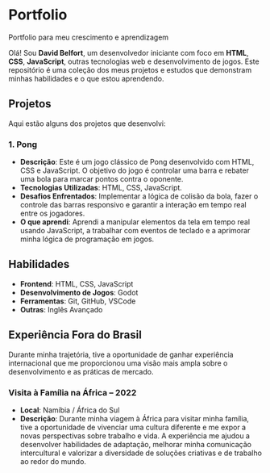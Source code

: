 # Portfolio
Portfolio para meu crescimento e aprendizagem

Olá! Sou **David Belfort**, um desenvolvedor iniciante com foco em **HTML**, **CSS**, **JavaScript**, outras tecnologias web e desenvolvimento de jogos. Este repositório é uma coleção dos meus projetos e estudos que demonstram minhas habilidades e o que estou aprendendo.

## Projetos

Aqui estão alguns dos projetos que desenvolvi:

### 1. Pong
- **Descrição**: Este é um jogo clássico de Pong desenvolvido com HTML, CSS e JavaScript. O objetivo do jogo é controlar uma barra e rebater uma bola para marcar pontos contra o oponente.
- **Tecnologias Utilizadas**: HTML, CSS, JavaScript.
- **Desafios Enfrentados**: Implementar a lógica de colisão da bola, fazer o controle das barras responsivo e garantir a interação em tempo real entre os jogadores.
- **O que aprendi**: Aprendi a manipular elementos da tela em tempo real usando JavaScript, a trabalhar com eventos de teclado e a aprimorar minha lógica de programação em jogos.

## Habilidades

- **Frontend**: HTML, CSS, JavaScript
- **Desenvolvimento de Jogos**: Godot
- **Ferramentas**: Git, GitHub, VSCode
- **Outras**: Inglês Avançado

## Experiência Fora do Brasil

Durante minha trajetória, tive a oportunidade de ganhar experiência internacional que me proporcionou uma visão mais ampla sobre o desenvolvimento e as práticas de mercado.

### Visita à Família na África – 2022
- **Local**: Namíbia / África do Sul
- **Descrição**: Durante minha viagem à África para visitar minha família, tive a oportunidade de vivenciar uma cultura diferente e me expor a novas perspectivas sobre trabalho e vida. A experiência me ajudou a desenvolver habilidades de adaptação, melhorar minha comunicação intercultural e valorizar a diversidade de soluções criativas e de trabalho ao redor do mundo.

